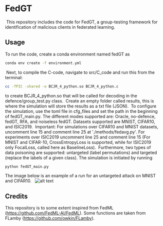 # FedGT
​
This repository includes the code for FedGT, a group-testing framework for identification of malicious clients in federated learning. 
​
## Usage
To run the code, create a conda environment named fedGT as
```bash
conda env create -f environment.yml
```
​
Next, to compile the C-code, navigate to src/C_code and run this from the terminal:
```bash
cc -fPIC -shared -o BCJR_4_python.so BCJR_4_python.c
```
to create BCJR_4_python.so that will be called for decoding in the defence/group_test.py class.
​
Create an empty folder called results, this is where the simulation will store the results as a txt file (JSON).
​
To configure the simulation, use the toml file in cfg_files and set the path in the beginning of fedGT_main.py. The different modes supported are: Oracle, no-defence, fedGT, RFA, and noiseless fedGT. Datasets supported are MNIST, CIFAR10, and ISIC2019. 
​
Important: For simulations over CIFAR10 and MNIST datasets, uncomment line 15 and comment line 25 at './methods/fedavg.py'. For experiments over ISIC2019 uncomment line 25 and comment line 15 (For MNIST and CIFAR-10, CrossEntropyLoss is supported, while for ISIC2019 only FocalLoss, called here as BaselineLoss). 
​
Furthermore, two types of data poisoning are supported: untargeted (label permutations) and targeted (replace the labels of a given class).
The simulation is initiated by running 
```bash
python fedGT_main.py 
```
The image below is an example of a run for an untargeted attack on MNIST and CIFAR10.
​
​
![alt text](https://github.com/johanos1/TUM_Chalmers_AIswe/blob/ICLR/example_img.png?raw=true)
​
​
​
## Credits
This repository is to some extent inspired from FedML (https://github.com/FedML-AI/FedML). Some functions are taken from FLamby (https://github.com/owkin/FLamby).